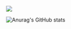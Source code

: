<a href="https://github.com/komanduk/TIL"><img src="https://img.shields.io/badge/TIL-000000?style=flat-square&logo=Trino&logoColor=white"/></a>

![Anurag's GitHub stats](https://github-readme-stats.vercel.app/api?username=komanduk&show_icons=true&theme=radical)